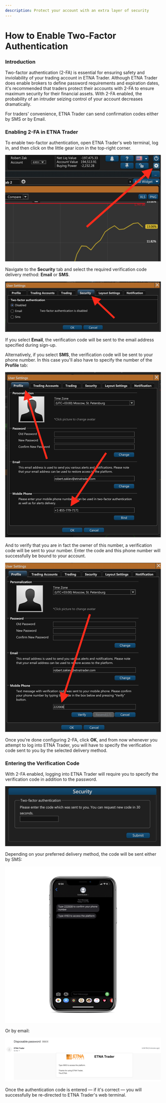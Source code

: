 ```yaml
---
description: Protect your account with an extra layer of security
---
```


# How to Enable Two-Factor Authentication

### Introduction

Two-factor authentication \(2-FA\) is essential for ensuring safety and inviolability of your trading account in ETNA Trader. Although ETNA Trader does enable brokers to define password requirements and expiration dates, it's recommended that traders protect their accounts with 2-FA to ensure maximum security for their financial assets. With 2-FA enabled, the probability of an intruder seizing control of your account decreases dramatically. 

For traders' convenience, ETNA Trader can send confirmation codes either by SMS or by Email.

### Enabling 2-FA in ETNA Trader

To enable two-factor authentication, open ETNA Trader's web terminal, log in, and then click on the little gear icon in the top-right corner.

![](../../../.gitbook/assets/screenshot-2019-11-05-at-18.02.07.png)

Navigate to the **Security** tab and select the required verification code delivery method: **Email** or **SMS**.

![](../../../.gitbook/assets/screenshot-2019-11-05-at-18.10.27.png)

If you select **Email**, the verification code will be sent to the email address specified during sign-up. 

Alternatively, if you select **SMS**, the verification code will be sent to your phone number. In this case you'll also have to specify the number of the **Profile** tab:

![](../../../.gitbook/assets/screenshot-2019-11-05-at-18.26.51.png)

And to verify that you are in fact the owner of this number, a verification code will be sent to your number. Enter the code and this phone number will successfully be bound to your account.

![](../../../.gitbook/assets/screenshot-2019-11-05-at-18.34.53.png)

Once you're done configuring 2-FA, click **OK**, and from now whenever you attempt to log into ETNA Trader, you will have to specify the verification code sent to you by the selected delivery method.

### Entering the Verification Code

With 2-FA enabled, logging into ETNA Trader will require you to specify the verification code in addition to the password.

![](../../../.gitbook/assets/screenshot-2019-11-05-at-18.48.31.png)

Depending on your preferred delivery method, the code will be sent either by SMS:

![](../../../.gitbook/assets/img_0f34381301ed-1_iphonexspacegrey_portrait.png)

Or by email:

![](../../../.gitbook/assets/screenshot-2019-11-05-at-18.58.31.png)

Once the authentication code is entered — if it's correct — you will successfully be re-directed to ETNA Trader's web terminal.

